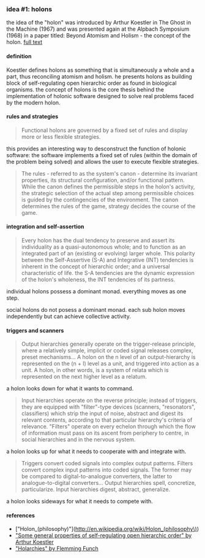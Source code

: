 ### idea #1: holons

the idea of the "holon" was introduced by Arthur Koestler in The Ghost in the Machine (1967) and was presented again at the Alpbach Symposium (1968) in a paper titled: Beyond Atomism and Holism - the concept of the holon. <a href="http://www.panarchy.org/koestler/holon.1969.html" class="button">full text</a>

#### definition

Koestler defines holons as something that is simultaneously a whole and a part, thus reconciling atomism and holism. he presents holons as building block of self-regulating open hierarchic order as found in biological organisms. the concept of holons is the core thesis behind the implementation of holonic software designed to solve real problems faced by the modern holon.

#### rules and strategies

> Functional holons are governed by a fixed set of rules and display more or less flexible strategies.

this provides an interesting way to desconstruct the function of holonic software: the software implements a fixed set of rules (within the domain of the problem being solved) and allows the user to execute flexible strategies.

> The rules - referred to as the system's canon - determine its invariant properties, its structural configuration, and/or functional pattern. While the canon defines the permissible steps in the holon's activity, the strategic selection of the actual step among permissible choices is guided by the contingencies of the environment. The canon determines the rules of the game, strategy decides the course of the game.

#### integration and self-assertion

> Every holon has the dual tendency to preserve and assert its individuality as a quasi-autonomous whole; and to function as an integrated part of an (existing or evolving) larger whole. This polarity between the Self-Assertive (S-A) and Integrative (INT) tendencies is inherent in the concept of hierarchic order; and a universal characteristic of life. the S-A tendencies are the dynamic expression of the holon's wholeness, the INT tendencies of its partness.

individual holons possess a dominant monad. everything moves as one step.

social holons do not posess a dominant monad. each sub holon moves independently but can achieve collective activity.

#### triggers and scanners

> Output hierarchies generally operate on the trigger-release principle, where a relatively simple, implicit or coded signal releases complex, preset mechanisms... A holon on the n level of an output-hierarchy is represented on the (n + l) level as a unit, and triggered into action as a unit. A holon, in other words, is a system of relata which is represented on the next higher level as a relatum.

a holon looks down for what it wants to command.

> Input hierarchies operate on the reverse principle; instead of triggers, they are equipped with "filter"-type devices (scanners, "resonators", classifiers) which strip the input of noise, abstract and digest its relevant contents, according to that particular hierarchy's criteria of relevance. "Filters" operate on every echelon through which the flow of information must pass on its ascent from periphery to centre, in social hierarchies and in the nervous system.

a holon looks up for what it needs to cooperate with and integrate with.

> Triggers convert coded signals into complex output patterns. Filters convert complex input patterns into coded signals. The former may be compared to digital-to-analogue converters, the latter to analogue-to-digital converters... Output hierarchies spell, concretize, particularize. Input hierarchies digest, abstract, generalize.

a holon looks sideways for what it needs to compete with.

#### references

- ["Holon_(philosophy)"](http://en.wikipedia.org/wiki/Holon_(philosophy\))
- ["Some general properties of self-regulating open hierarchic order" by Arthur Koestler](http://www.panarchy.org/koestler/holon.1969.html)
- ["Holarchies" by Flemming Funch](http://http://www.worldtrans.org/essay/holarchies.html)